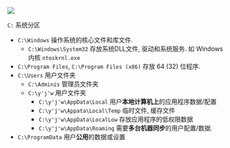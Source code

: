 
![](../../attach/Pasted%20image%2020240711165318.avif)

`C:` 系统分区
- `C:\Windows` 操作系统的核心文件和库文件.
	- `C:\Windows\System32` 存放系统DLL文件, 驱动和系统服务. 如 Windows 内核 `ntoskrnl.exe`
- `C:\Program Files`, `C:\Program Files (x86)` 存放 64 (32) 位程序.
- `C:\Users` 用户文件夹
	- `C:\Adminis` 管理员文件夹
	- `C:\y'j'w` 用户文件夹
		- `C:\y'j'w\AppData\Local` 用户**本地计算机上**的应用程序数据/配置
		- `C:\y'j'w\Appata\Local\Temp` 临时文件, 缓存文件
		- `C:\y'j'w\AppData\LocalLow` 存放应用程序的低权限数据
		- `C:\y'j'w\AppData\Roaming` 需要**多台机器同步**的用户配置/数据.
- `C:\ProgramData` 用户**公用**的数据或设置